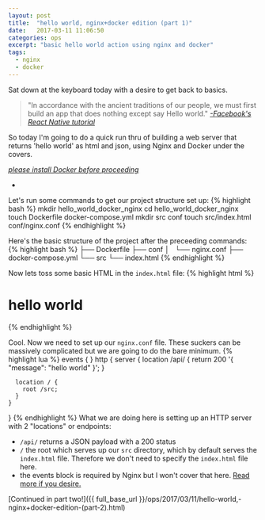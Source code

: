 ```yaml
---
layout: post
title:  "hello world, nginx+docker edition (part 1)"
date:   2017-03-11 11:06:50
categories: ops
excerpt: "basic hello world action using nginx and docker"
tags:
  - nginx
  - docker
---
```


Sat down at the keyboard today with a desire to get back to basics.  

> "In accordance with the ancient traditions of our people, we must first build an app that does nothing except say Hello world."
> [*-Facebook's React Native tutorial*](https://facebook.github.io/react-native/docs/tutorial.html)

So today I'm going to do a quick run thru of building a web server that returns 'hello world' as html and json, using Nginx and Docker under the covers.

[*please install Docker before proceeding*](https://docs.docker.com/engine/installation/)

-

Let's run some commands to get our project structure set up:
{% highlight bash %}
mkdir hello_world_docker_nginx
cd hello_world_docker_nginx
touch Dockerfile docker-compose.yml
mkdir src conf
touch src/index.html conf/nginx.conf
{% endhighlight %}

Here's the basic structure of the project after the preceeding commands:
{% highlight bash %}
├── Dockerfile
├── conf
│   └── nginx.conf
├── docker-compose.yml
└── src
    └── index.html
{% endhighlight %}

Now lets toss some basic HTML in the `index.html` file:
{% highlight html %}
<!DOCTYPE html>
<html>
  <head>
    <meta charset="utf-8">
    <title>hello world</title>
  </head>
  <body>
    <h1>hello world</h1>
  </body>
</html>
{% endhighlight %}

Cool. Now we need to set up our `nginx.conf` file.  These suckers can be massively complicated but we are going to do the bare minimum.
{% highlight lua %}
events { }
http {
    server {
      location /api/ {
        return 200 '{ "message": "hello world" }';
      }

      location / {
        root /src;
      }
    }
}
{% endhighlight %}
What we are doing here is setting up an HTTP server with 2 "locations" or endpoints:

* `/api/` returns a JSON payload with a 200 status
* `/` the root which serves up our `src` directory, which by default serves the `index.html` file.  Therefore we don't need to specify the `index.html` file here.
* the events block is required by Nginx but I won't cover that here.  [Read more if you desire.](http://nginx.org/en/docs/ngx_core_module.html#events)

[Continued in part two!]({{ full_base_url }}/ops/2017/03/11/hello-world,-nginx+docker-edition-(part-2).html)

